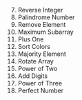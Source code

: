 7. Reverse Integer
9. Palindrome Number
27. Remove Element
53. Maximum Subarray
66. Plus One
75. Sort Colors
169. Majority Element
189. Rotate Array
231. Power of Two
258. Add Digits
326. Power of Three
507. Perfect Number

